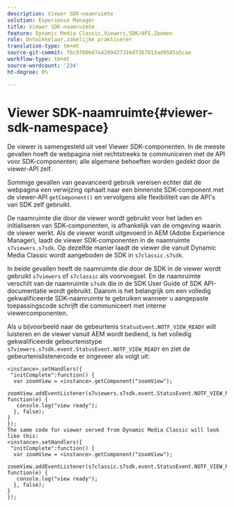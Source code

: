 ```yaml
---
description: Viewer SDK-naamruimte
solution: Experience Manager
title: Viewer SDK-naamruimte
feature: Dynamic Media Classic,Viewers,SDK/API,Zoomen
role: Ontwikkelaar,zakelijke praktiserer
translation-type: tm+mt
source-git-commit: f6c97606d7a4209427316d7367013ad9585a5cae
workflow-type: tm+mt
source-wordcount: '234'
ht-degree: 0%

---
```



# Viewer SDK-naamruimte{#viewer-sdk-namespace}

De viewer is samengesteld uit veel Viewer SDK-componenten. In de meeste gevallen hoeft de webpagina niet rechtstreeks te communiceren met de API voor SDK-componenten; alle algemene behoeften worden gedekt door de viewer-API zelf.

Sommige gevallen van geavanceerd gebruik vereisen echter dat de webpagina een verwijzing ophaalt naar een binnenste SDK-component met de viewer-API `getComponent()` en vervolgens alle flexibiliteit van de API&#39;s van SDK zelf gebruikt.

De naamruimte die door de viewer wordt gebruikt voor het laden en initialiseren van SDK-componenten, is afhankelijk van de omgeving waarin de viewer werkt. Als de viewer wordt uitgevoerd in AEM (Adobe Experience Manager), laadt de viewer SDK-componenten in de naamruimte `s7viewers.s7sdk`. Op dezelfde manier laadt de viewer die vanuit Dynamic Media Classic wordt aangeboden de SDK in `s7classic.s7sdk`.

In beide gevallen heeft de naamruimte die door de SDK in de viewer wordt gebruikt `s7viewers` of `s7classic` als voorvoegsel. En de naamruimte verschilt van de naamruimte `s7sdk` die in de SDK User Guide of SDK API-documentatie wordt gebruikt. Daarom is het belangrijk om een volledig gekwalificeerde SDK-naamruimte te gebruiken wanneer u aangepaste toepassingscode schrijft die communiceert met interne viewercomponenten.

Als u bijvoorbeeld naar de gebeurtenis `StatusEvent.NOTF_VIEW_READY` wilt luisteren en de viewer vanuit AEM wordt bediend, is het volledig gekwalificeerde gebeurtenistype `s7viewers.s7sdk.event.StatusEvent.NOTF_VIEW_READY` en ziet de gebeurtenislistenercode er ongeveer als volgt uit:

```
<instance>.setHandlers({ 
 "initComplete":function() { 
  var zoomView = <instance>.getComponent("zoomView"); 
   zoomView.addEventListener(s7viewers.s7sdk.event.StatusEvent.NOTF_VIEW_READY, function(e) { 
   console.log("view ready"); 
  }, false); 
} 
}); 
The same code for viewer served from Dynamic Media Classic will look like this: 
<instance>.setHandlers({ 
 "initComplete":function() { 
  var zoomView = <instance>.getComponent("zoomView"); 
   zoomView.addEventListener(s7classic.s7sdk.event.StatusEvent.NOTF_VIEW_READY, function(e) { 
   console.log("view ready"); 
  }, false); 
} 
});
```

